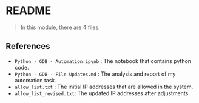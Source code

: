 # README
> In this module, there are 4 files.

## References

* `Python - GDB - Automation.ipynb` : The notebook that contains python code.
* `Python - GDB - File Updates.md` : The analysis and report of my automation task.
* `allow_list.txt` : The initial IP addresses that are allowed in the system.
* `allow_list_revised.txt`: The updated IP addresses after adjustments.
